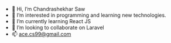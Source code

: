 - 👋 Hi, I’m Chandrashekhar Saw
- 👀 I’m interested in programming and learning new technologies.
- 🌱 I’m currently learning React JS
- 💞️ I’m looking to collaborate on Laravel
- 📫 ace.cs99@gmail.com

<!---
Chandrashekhar9/Chandrashekhar9 is a ✨ special ✨ repository because its `README.md` (this file) appears on your GitHub profile.
You can click the Preview link to take a look at your changes.
--->
